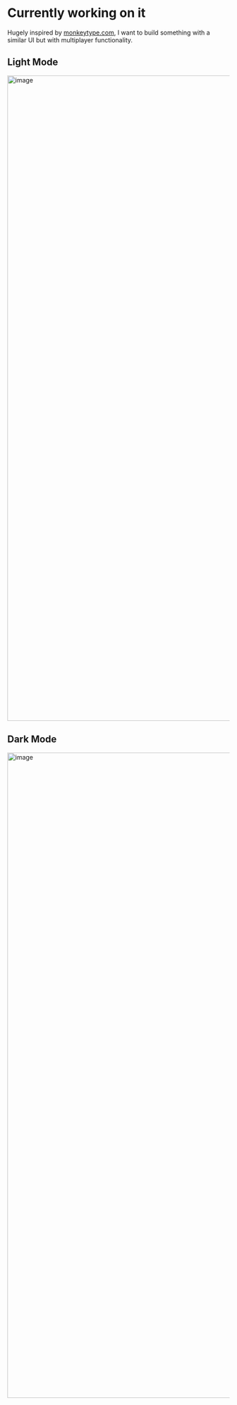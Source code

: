 # Currently working on it

Hugely inspired by [monkeytype.com](https://monkeytype.com), I want to build something with a similar UI but with multiplayer functionality.

## Light Mode

<img width="1464" alt="image" src="https://user-images.githubusercontent.com/31120424/182990328-debd99a3-dff0-44d6-8f05-0c050ec95524.png">



## Dark Mode


<img width="1464" alt="image" src="https://user-images.githubusercontent.com/31120424/182990372-b24135fb-81f1-48f2-9efd-c34ab197d154.png">



